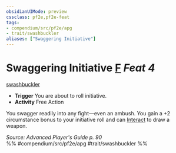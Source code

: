 ```yaml
---
obsidianUIMode: preview
cssclass: pf2e,pf2e-feat
tags:
- compendium/src/pf2e/apg
- trait/swashbuckler
aliases: ["Swaggering Initiative"]
---
```

# Swaggering Initiative  [F](chapter-9-playing-the-game.md#Actions "Free Action") *Feat 4*  
[swashbuckler](Reference/Rules/Traits/swashbuckler-apg.md "Swashbuckler Class Trait")  

- **Trigger** You are about to roll initiative.
- **Activity** Free Action

You swagger readily into any fight—even an ambush. You gain a +2 circumstance bonus to your initiative roll and can [Interact](interact.md) to draw a weapon.

*Source: Advanced Player's Guide p. 90*  
%% #compendium/src/pf2e/apg #trait/swashbuckler %%